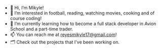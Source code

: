 - 👋  Hi, I’m Mikyle!
- 👀  I’m interested in football, reading, watching movies, cooking and of course coding! 
- 🌱  I’m currently learning how to become a full stack developer in Avion School and a part-time trader. 
- 📫  You can reach me at reyesmikyle17@gmail.com! 
- 🗂  Check out the projects that I've been working on.
